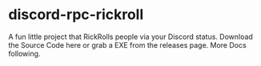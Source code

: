 # discord-rpc-rickroll

A fun little project that RickRolls people via your Discord status. Download the Source Code here or grab a EXE from the releases page. More Docs following.
